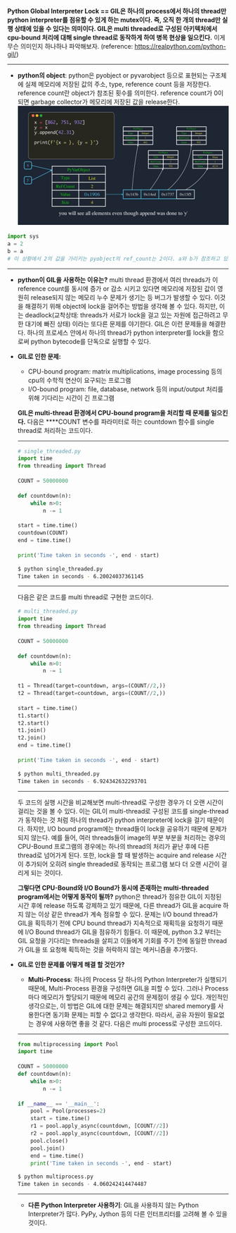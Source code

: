 **Python Global Interpreter Lock == GIL은 하나의 process에서 하나의 thread만 python interpreter를 점유할 수 있게 하는 mutex이다. 즉, 오직 한 개의 thread만 실행 상태에 있을 수 있다는 의미이다. GIL은 multi threaded로 구성된 아키텍처에서 cpu-bound 처리에 대해 single thread로 동작하게 하여 병목 현상을 일으킨다.** 이게 무슨 의미인지 하나하나 파악해보자. (reference: https://realpython.com/python-gil/)
- - -

- **python의 object**: python은 pyobject or pyvarobject 등으로 표현되는 구조체에 실제 메모리에 저장된 값의 주소, type, reference count 등을 저장한다. reference count란 object가 참조된 횟수를 의미한다. reference count가 0이 되면 garbage collector가 메모리에 저장된 값을 release한다.![Alt text](pyvarobject.jpg)

```python
import sys
a = 2
b = a
# 이 상황에서 2의 값을 가리키는 pyobject의 ref_count는 2이다. a와 b가 참조하고 있기 때문이다.
```
- - -
- **python이 GIL을 사용하는 이유는?** multi thread 환경에서 여러 threads가 이 reference count를 동시에 증가 or 감소 시키고 있다면 메모리에 저장된 값이 영원히 release되지 않는 메모리 누수 문제가 생기는 등 버그가 발생할 수 있다. 이것을 해결하기 위해 object에 lock을 걸어주는 방법을 생각해 볼 수 있다. 하지만, 이는 deadlock(교착상태: threads가 서로가 lock을 걸고 있는 자원에 접근하려고 무한 대기에 빠진 상태) 이라는 또다른 문제를 야기한다. GIL은 이런 문제들을 해결한다. 하나의 프로세스 안에서 하나의 thread가 python interpreter를 lock을 함으로써 python bytecode를 단독으로 실행할 수 있다.

- **GIL로 인한 문제:**
    - CPU-bound program: matrix multiplications, image processing 등의 cpu의 수학적 연산이 요구되는 프로그램
    - I/O-bound program: file, database, network 등의 input/output 처리를 위해 기다리는 시간이 긴 프로그램
    
    **GIL은 multi-thread 환경에서 CPU-bound program을 처리할 때 문제를 일으킨다.** 다음은 ****COUNT 변수를 파라미터로 하는 countdown 함수를 single thread로 처리하는 코드이다. 
    - - -
    ```python
    # single_threaded.py
    import time
    from threading import Thread
    
    COUNT = 50000000
    
    def countdown(n):
        while n>0:
            n -= 1
    
    start = time.time()
    countdown(COUNT)
    end = time.time()
    
    print('Time taken in seconds -', end - start)
    ```
    
    ```bash
    $ python single_threaded.py
    Time taken in seconds - 6.20024037361145
    ```
    - - -
    다음은 같은 코드를 multi thread로 구현한 코드이다.
    
    ```python
    # multi_threaded.py
    import time
    from threading import Thread
    
    COUNT = 50000000
    
    def countdown(n):
        while n>0:
            n -= 1
    
    t1 = Thread(target=countdown, args=(COUNT//2,))
    t2 = Thread(target=countdown, args=(COUNT//2,))
    
    start = time.time()
    t1.start()
    t2.start()
    t1.join()
    t2.join()
    end = time.time()
    
    print('Time taken in seconds -', end - start)
    ```
    
    ```bash
    $ python multi_threaded.py
    Time taken in seconds - 6.924342632293701
    ```
    - - -
    
    두 코드의 실행 시간을 비교해보면 multi-thread로 구성한 경우가 더 오랜 시간이 걸리는 것을 볼 수 있다. 이는 GIL이 multi-thread로 구성된 코드를 single-thread가 동작하는 것 처럼 하나의 thread가 python interpreter에 lock을 걸기 때문이다. 하지만, I/O bound program에는 thread들이 lock을 공유하기 때문에 문제가 되지 않는다. 예를 들어, 여러 threads들이 image의 부분 부분을 처리하는 경우의 CPU-Bound 프로그램의 경우에는 하나의 thread의 처리가 끝난 후에 다른 thread로 넘어가게 된다. 또한, lock을 할 때 발생하는 acquire and release 시간이 추가되어 오히려 single threaded로 동작되는 프로그램 보다 더 오랜 시간이 걸리게 되는 것이다. 
    
    **그렇다면 CPU-Bound와 I/O Bound가 동시에 존재하는 multi-threaded program에서는 어떻게 동작이 될까?** python은 thread가 점유한 GIL이 지정된 시간 후에 release 하도록 강제하고 있기 때문에, 다른 thread가 GIL을 acquire 하지 않는 이상 같은 thread가 계속 점유할 수 있다. 문제는 I/O bound thread가 GIL을 획득하기 전에 CPU bound thread가 지속적으로 재획득을 요청하기 때문에 I/O Bound thread가 GIL을 점유하기 힘들다. 이 때문에, python 3.2 부터는 GIL 요청을 기다리는 threads을 살피고 이들에게 기회를 주기 전에 동일한 thread가 GIL을 또 요청해 획득하는 것을 허락하지 않는 메커니즘을 추가했다. 
    

- **GIL로 인한 문제를 어떻게 해결 할 것인가?**
    - **Multi-Process**: 하나의 Process 당 하나의 Python Interpreter가 실행되기 때문에, Multi-Process 환경을 구성하면 GIL을 피할 수 있다. 그러나 Process마다 메모리가 할당되기 때문에 메모리 공간의 문제점이 생길 수 있다. 개인적인 생각으로는, 이 방법은 GIL에 대한 문제는 해결되지만 shared memory를 사용한다면 동기화 문제는 피할 수 없다고 생각한다. 따라서, 공유 자원이 필요없는 경우에 사용하면 좋을 것 같다. 다음은 multi process로 구성한 코드이다.
    - - -
    ```python
    from multiprocessing import Pool
    import time
    
    COUNT = 50000000
    def countdown(n):
        while n>0:
            n -= 1
    
    if __name__ == '__main__':
        pool = Pool(processes=2)
        start = time.time()
        r1 = pool.apply_async(countdown, [COUNT//2])
        r2 = pool.apply_async(countdown, [COUNT//2])
        pool.close()
        pool.join()
        end = time.time()
        print('Time taken in seconds -', end - start)
    ```
    
    ```bash
    $ python multiprocess.py
    Time taken in seconds - 4.060242414474487
    ```
    - - -
    - **다른 Python Interpreter 사용하기**: GIL을 사용하지 않는 Python Interpreter가 많다. PyPy, Jython 등의 다른 인터프리터를 고려해 볼 수 있을 것이다.